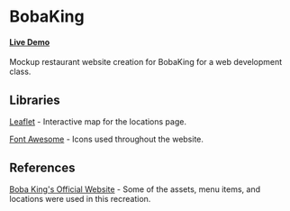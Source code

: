 # BobaKing
#### [Live Demo](https://boba.ohlinis.me/)

Mockup restaurant website creation for BobaKing for a web development class.


## Libraries

[Leaflet](https://leafletjs.com/) - Interactive map for the locations page.

[Font Awesome](https://fontawesome.com/) - Icons used throughout the website.

## References

[Boba King's Official Website](https://bobakinglasvegas.com/) - Some of the assets, menu items, and locations were used in this recreation.
